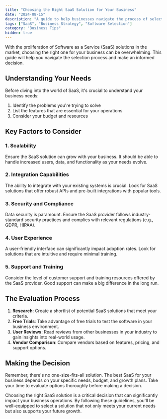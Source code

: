 ```yaml
---
title: "Choosing the Right SaaS Solution for Your Business"
date: "2024-08-15"
description: "A guide to help businesses navigate the process of selecting the most suitable SaaS solutions for their needs."
tags: ["SaaS", "Business Strategy", "Software Selection"]
category: "Business Tips"
hidden: true
---
```


With the proliferation of Software as a Service (SaaS) solutions in the market, choosing the right one for your business can be overwhelming. This guide will help you navigate the selection process and make an informed decision.

## Understanding Your Needs

Before diving into the world of SaaS, it's crucial to understand your business needs:

1. Identify the problems you're trying to solve
2. List the features that are essential for your operations
3. Consider your budget and resources

## Key Factors to Consider

### 1. Scalability

Ensure the SaaS solution can grow with your business. It should be able to handle increased users, data, and functionality as your needs evolve.

### 2. Integration Capabilities

The ability to integrate with your existing systems is crucial. Look for SaaS solutions that offer robust APIs and pre-built integrations with popular tools.

### 3. Security and Compliance

Data security is paramount. Ensure the SaaS provider follows industry-standard security practices and complies with relevant regulations (e.g., GDPR, HIPAA).

### 4. User Experience

A user-friendly interface can significantly impact adoption rates. Look for solutions that are intuitive and require minimal training.

### 5. Support and Training

Consider the level of customer support and training resources offered by the SaaS provider. Good support can make a big difference in the long run.

## The Evaluation Process

1. **Research**: Create a shortlist of potential SaaS solutions that meet your criteria.
2. **Free Trials**: Take advantage of free trials to test the software in your business environment.
3. **User Reviews**: Read reviews from other businesses in your industry to gain insights into real-world usage.
4. **Vendor Comparison**: Compare vendors based on features, pricing, and support options.

## Making the Decision

Remember, there's no one-size-fits-all solution. The best SaaS for your business depends on your specific needs, budget, and growth plans. Take your time to evaluate options thoroughly before making a decision.

Choosing the right SaaS solution is a critical decision that can significantly impact your business operations. By following these guidelines, you'll be well-equipped to select a solution that not only meets your current needs but also supports your future growth.
